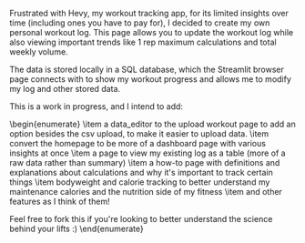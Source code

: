 Frustrated with Hevy, my workout tracking app, for its limited insights over time (including ones you have to pay for), I decided to create my own personal workout log. This page allows you to update the workout log while also viewing important trends like 1 rep maximum calculations and total weekly volume. 

The data is stored locally in a SQL database, which the Streamlit browser page connects with to show my workout progress and allows me to modify my log and other stored data. 

This is a work in progress, and I intend to add:

\begin{enumerate}
\item a data_editor to the upload workout page to add an option besides the csv upload, to make it easier to upload data.
\item convert the homepage to be more of a dashboard page with various insights at once
\item a page to view my existing log as a table (more of a raw data rather than summary)
\item a how-to page with definitions and explanations about calculations and why it's important to track certain things
\item bodyweight and calorie tracking to better understand my maintenance calories and the nutrition side of my fitness
\item and other features as I think of them!

Feel free to fork this if you're looking to better understand the science behind your lifts :)
\end{enumerate}